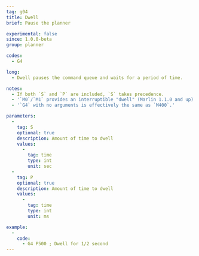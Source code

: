 ```yaml
---
tag: g04
title: Dwell
brief: Pause the planner

experimental: false
since: 1.0.0-beta
group: planner

codes:
  - G4

long:
  - Dwell pauses the command queue and waits for a period of time.

notes:
  - If both `S` and `P` are included, `S` takes precedence.
  - '`M0`/`M1` provides an interruptible "dwell" (Marlin 1.1.0 and up).'
  - '`G4` with no arguments is effectively the same as `M400`.'

parameters:
  -
    tag: S
    optional: true
    description: Amount of time to dwell
    values:
      -
        tag: time
        type: int
        unit: sec
  -
    tag: P
    optional: true
    description: Amount of time to dwell
    values:
      -
        tag: time
        type: int
        unit: ms

example:
  -
    code:
      - G4 P500 ; Dwell for 1/2 second
---
```

